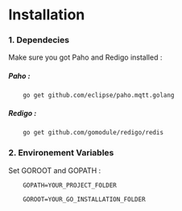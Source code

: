 # Installation

### 1. Dependecies
Make sure you got Paho and Redigo installed :


##### Paho :
```shell
    go get github.com/eclipse/paho.mqtt.golang
```
##### Redigo :

```shell
    go get github.com/gomodule/redigo/redis
```

### 2. Environement Variables
Set GOROOT and GOPATH :

```shell
    GOPATH=YOUR_PROJECT_FOLDER
```
```shell
    GOROOT=YOUR_GO_INSTALLATION_FOLDER
```
